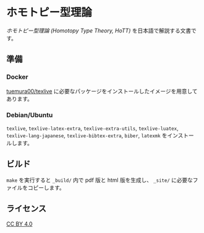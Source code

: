 # ホモトピー型理論

*ホモトピー型理論 (Homotopy Type Theory, HoTT)* を日本語で解説する文書です。

## 準備

### Docker

[tuemura00/texlive](https://hub.docker.com/r/tuemura00/texlive)
に必要なパッケージをインストールしたイメージを用意してあります。

### Debian/Ubuntu

`texlive`, `texlive-latex-extra`, `texlive-extra-utils`, `texlive-luatex`, `texlive-lang-japanese`, `texlive-bibtex-extra`, `biber`, `latexmk` をインストールします。

## ビルド

`make` を実行すると `_build/` 内で pdf 版と html 版を生成し、 `_site/` に必要なファイルをコピーします。

## ライセンス

[CC BY 4.0](https://creativecommons.org/licenses/by/4.0/)
